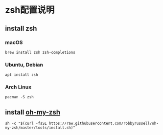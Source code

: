 # zsh配置说明

## install zsh

### macOS

```
brew install zsh zsh-completions
```

### Ubuntu, Debian

```
apt install zsh
```

### Arch Linux

```
pacman -S zsh
```

## install [oh-my-zsh](https://github.com/robbyrussell/oh-my-zsh)

```
sh -c "$(curl -fsSL https://raw.githubusercontent.com/robbyrussell/oh-my-zsh/master/tools/install.sh)"
```

